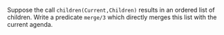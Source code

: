 Suppose the call `children(Current,Children)` results in an ordered list of children. Write a predicate `merge/3` which directly merges this list with the current agenda.
